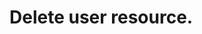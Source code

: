 #  Delete user resource.

<api-endpoint openapi-path="../../specifications/api.yml" method="DELETE" endpoint="/user/{username}"/>
